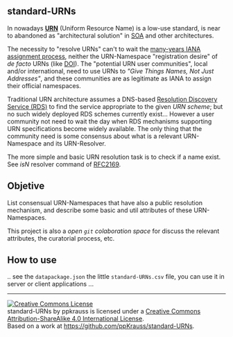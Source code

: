 standard-URNs
-------------

In nowadays [**URN**](https://en.wikipedia.org/wiki/Uniform_resource_name) (Uniform Resource Name) is a low-use standard, is near to abandoned as "architectural solution" in [SOA](https://en.wikipedia.org/wiki/Service-oriented_architecture) and other architectures.

The necessity to "resolve URNs" can't to wait the [many-years IANA assignment process](http://www.iana.org/assignments/uRN-Namespaces/uRN-Namespaces.xml), neither the URN-Namespace "registration desire" of *de facto* URNs (like [DOI](https://en.wikipedia.org/wiki/Digital_object_identifier)). The "potential URN user communities", local and/or international, need to use URNs to *"Give Things Names, Not Just Addresses"*, and these communities are as legitimate as IANA to assign their official namespaces.

Traditional URN architecture assumes a DNS-based [Resolution Discovery Service (RDS)](https://tools.ietf.org/html/rfc2276) to find the service appropriate to the given *URN scheme*; but no such widely deployed RDS schemes currently exist... However a user community not need to wait the day when RDS mechanisms supporting URN specifications become widely available. The only thing that the community need is some consensus about what is a relevant URN-Namespace and its URN-Resolver.

The more simple and basic URN resolution task is to check if a name exist. See *isN* resolver command of [RFC2169](http://tools.ietf.org/html/rfc2169).

## Objetive ##
List consensual URN-Namespaces that have also a public resolution mechanism, and describe some basic and util attributes of these URN-Namespaces.

This project is also a *open `git` colaboration space* for discuss the relevant attributes, the curatorial process, etc.

## How to use ##
.. see the `datapackage.json` the little `standard-URNs.csv` file, you can use it in server or client applications ...

----

<a rel="license" href="http://creativecommons.org/licenses/by-sa/4.0/"><img alt="Creative Commons License" style="border-width:0" src="https://i.creativecommons.org/l/by-sa/4.0/88x31.png" /></a><br /><span xmlns:dct="http://purl.org/dc/terms/" property="dct:title">standard-URNs</span> by <span xmlns:cc="http://creativecommons.org/ns#" property="cc:attributionName">ppkrauss</span> is licensed under a <a rel="license" href="http://creativecommons.org/licenses/by-sa/4.0/">Creative Commons Attribution-ShareAlike 4.0 International License</a>.<br />Based on a work at <a xmlns:dct="http://purl.org/dc/terms/" href="https://github.com/ppKrauss/standard-URNs" rel="dct:source">https://github.com/ppKrauss/standard-URNs</a>.
